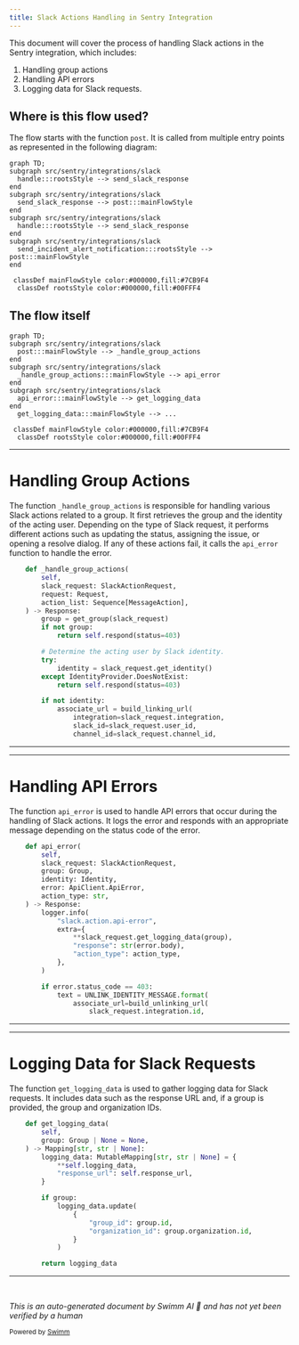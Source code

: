 ```yaml
---
title: Slack Actions Handling in Sentry Integration
---
```

This document will cover the process of handling Slack actions in the Sentry integration, which includes:

1. Handling group actions
2. Handling API errors
3. Logging data for Slack requests.

## Where is this flow used?

The flow starts with the function `post`. It is called from multiple entry points as represented in the following diagram:

```mermaid
graph TD;
subgraph src/sentry/integrations/slack
  handle:::rootsStyle --> send_slack_response
end
subgraph src/sentry/integrations/slack
  send_slack_response --> post:::mainFlowStyle
end
subgraph src/sentry/integrations/slack
  handle:::rootsStyle --> send_slack_response
end
subgraph src/sentry/integrations/slack
  send_incident_alert_notification:::rootsStyle --> post:::mainFlowStyle
end

 classDef mainFlowStyle color:#000000,fill:#7CB9F4
  classDef rootsStyle color:#000000,fill:#00FFF4
```

## The flow itself

```mermaid
graph TD;
subgraph src/sentry/integrations/slack
  post:::mainFlowStyle --> _handle_group_actions
end
subgraph src/sentry/integrations/slack
  _handle_group_actions:::mainFlowStyle --> api_error
end
subgraph src/sentry/integrations/slack
  api_error:::mainFlowStyle --> get_logging_data
end
  get_logging_data:::mainFlowStyle --> ...

 classDef mainFlowStyle color:#000000,fill:#7CB9F4
  classDef rootsStyle color:#000000,fill:#00FFF4
```

<SwmSnippet path="/src/sentry/integrations/slack/endpoints/action.py" line="256">

---

# Handling Group Actions

The function `_handle_group_actions` is responsible for handling various Slack actions related to a group. It first retrieves the group and the identity of the acting user. Depending on the type of Slack request, it performs different actions such as updating the status, assigning the issue, or opening a resolve dialog. If any of these actions fail, it calls the `api_error` function to handle the error.

```python
    def _handle_group_actions(
        self,
        slack_request: SlackActionRequest,
        request: Request,
        action_list: Sequence[MessageAction],
    ) -> Response:
        group = get_group(slack_request)
        if not group:
            return self.respond(status=403)

        # Determine the acting user by Slack identity.
        try:
            identity = slack_request.get_identity()
        except IdentityProvider.DoesNotExist:
            return self.respond(status=403)

        if not identity:
            associate_url = build_linking_url(
                integration=slack_request.integration,
                slack_id=slack_request.user_id,
                channel_id=slack_request.channel_id,
```

---

</SwmSnippet>

<SwmSnippet path="/src/sentry/integrations/slack/endpoints/action.py" line="132">

---

# Handling API Errors

The function `api_error` is used to handle API errors that occur during the handling of Slack actions. It logs the error and responds with an appropriate message depending on the status code of the error.

```python
    def api_error(
        self,
        slack_request: SlackActionRequest,
        group: Group,
        identity: Identity,
        error: ApiClient.ApiError,
        action_type: str,
    ) -> Response:
        logger.info(
            "slack.action.api-error",
            extra={
                **slack_request.get_logging_data(group),
                "response": str(error.body),
                "action_type": action_type,
            },
        )

        if error.status_code == 403:
            text = UNLINK_IDENTITY_MESSAGE.format(
                associate_url=build_unlinking_url(
                    slack_request.integration.id,
```

---

</SwmSnippet>

<SwmSnippet path="/src/sentry/integrations/slack/requests/action.py" line="60">

---

# Logging Data for Slack Requests

The function `get_logging_data` is used to gather logging data for Slack requests. It includes data such as the response URL and, if a group is provided, the group and organization IDs.

```python
    def get_logging_data(
        self,
        group: Group | None = None,
    ) -> Mapping[str, str | None]:
        logging_data: MutableMapping[str, str | None] = {
            **self.logging_data,
            "response_url": self.response_url,
        }

        if group:
            logging_data.update(
                {
                    "group_id": group.id,
                    "organization_id": group.organization.id,
                }
            )

        return logging_data
```

---

</SwmSnippet>

&nbsp;

*This is an auto-generated document by Swimm AI 🌊 and has not yet been verified by a human*

<SwmMeta version="3.0.0" repo-id="Z2l0aHViJTNBJTNBZGVtby1zZW50cnklM0ElM0Fzd2ltbWlv" repo-name="demo-sentry"><sup>Powered by [Swimm](/)</sup></SwmMeta>
